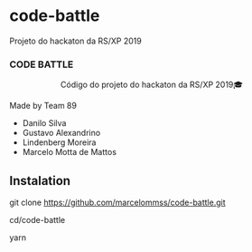 # code-battle

Projeto do hackaton da RS/XP 2019

### CODE BATTLE

<p align="center">Código do projeto do hackaton da RS/XP 2019🎓</p>

Made by Team 89

- Danilo Silva
- Gustavo Alexandrino
- Lindenberg Moreira
- Marcelo Motta de Mattos

## Instalation

git clone https://github.com/marcelommss/code-battle.git

cd/code-battle

yarn
